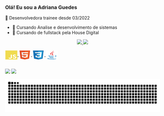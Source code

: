 ### Olá! Eu sou a Adriana Guedes

  🔭 Desenvolvedora trainee desde 03/2022 
- 🌱 Cursando Analise e desenvolvimento de sistemas
- 🌱 Cursando de fullstack pela House Digital


<div align="center">
  <a href="https://github.com/Adriana-Guedes">
  <img height="160em" src="https://github-readme-stats.vercel.app/api?username=Adriana-Guedes&show_icons=true&theme=dracula&include_all_commits=true&count_private=true"/>
  <img height="160em" src="https://github-readme-stats.vercel.app/api/top-langs/?username=Adriana-Guedes&layout=compact&langs_count=7&theme=dracula"/>
</div>

  
  <div style="display: inline_block"><br>
  <img align="center" alt="Drika-Js" height="30" width="40" src="https://raw.githubusercontent.com/devicons/devicon/master/icons/javascript/javascript-plain.svg">
  <img align="center" alt="Drika-HTML" height="30" width="40" src="https://raw.githubusercontent.com/devicons/devicon/master/icons/html5/html5-original.svg">
  <img align="center" alt="Drika-CSS" height="30" width="40" src="https://raw.githubusercontent.com/devicons/devicon/master/icons/css3/css3-original.svg">
  <img align="center" alt="Drika-Csharp" height="30" width="40" src="https://raw.githubusercontent.com/devicons/devicon/master/icons/java/java-original.svg">
    
</div>
  
   ##
  
  <div> 

  <a href = "mailto:drikaguedess@gmail.com"><img src="https://img.shields.io/badge/-Gmail-%23333?style=for-the-badge&logo=gmail&logoColor=white" target="_blank"></a>
  <a href="https://www.linkedin.com/in/adriana-guedes-4b3401150/" target="_blank"><img src="https://img.shields.io/badge/-LinkedIn-%230077B5?style=for-the-badge&logo=linkedin&logoColor=white" target="_blank"></a> 
 
 
 ![Snake animation](https://github.com/Adriana-Guedes/Adriana-Guedes/blob/output/github-contribution-grid-snake.svg)
</div>
